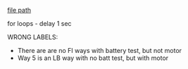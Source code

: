 
[file path](<file:///C:\Users\jnetherton\G&W Electric Co\US-PowerGridAutomation - Documents\_Lazer\109336 - Energy Storage System - Gun Hill Rd Quinnipiac University (US ELECTRICAL SERVICES INC)>)


for loops - delay 1 sec


WRONG LABELS:
- There are are no FI ways with battery test, but not motor
- Way 5 is an LB way with no batt test, but with motor